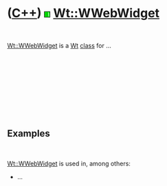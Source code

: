 



 

 

 

 

 

([C++](Cpp.md)) ![Wt](PicWt.png) [Wt::WWebWidget](CppWWebWidget.md)
=====================================================================

 

[Wt::WWebWidget](CppWWebWidget.md) is a [Wt](CppWt.md)
[class](CppClass.md) for ...

 

 

 

 

 

Examples
--------

 

[Wt::WWebWidget](CppWWebWidget.md) is used in, among others:

-   ...

 

 

 

 

 





 




